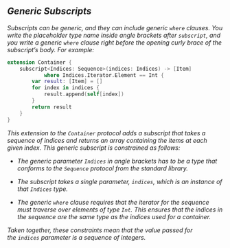 ## *Generic Subscripts*

*Subscripts can be generic, and they can include generic `where` clauses. You write the placeholder type name inside angle brackets after `subscript`, and you write a generic `where` clause right before the opening curly brace of the subscript’s body. For example:*

```swift
extension Container {
    subscript<Indices: Sequence>(indices: Indices) -> [Item]
            where Indices.Iterator.Element == Int {
        var result: [Item] = []
        for index in indices {
            result.append(self[index])
        }
        return result
    }
}
```

*This extension to the `Container` protocol adds a subscript that takes a sequence of indices and returns an array containing the items at each given index. This generic subscript is constrained as follows:*

- *The generic parameter `Indices` in angle brackets has to be a type that conforms to the `Sequence` protocol from the standard library.*

- *The subscript takes a single parameter, `indices`, which is an instance of that `Indices` type.*

- *The generic `where` clause requires that the iterator for the sequence must traverse over elements of type `Int`. This ensures that the indices in the sequence are the same type as the indices used for a container.*

*Taken together, these constraints mean that the value passed for the `indices` parameter is a sequence of integers.*


